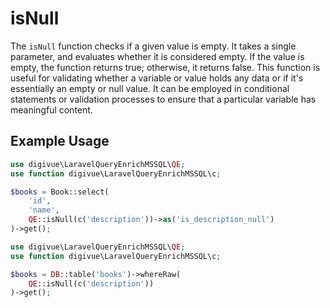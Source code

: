 # isNull

The `isNull` function checks if a given value is empty. It takes a single parameter, and evaluates whether it is
considered empty. If the value is empty, the function returns true; otherwise, it returns false. This function is useful
for validating whether a variable or value holds any data or if it's essentially an empty or null value. It can be
employed in conditional statements or validation processes to ensure that a particular variable has meaningful content.

## Example Usage

```php
use digivue\LaravelQueryEnrichMSSQL\QE;
use function digivue\LaravelQueryEnrichMSSQL\c;

$books = Book::select(
    'id',
    'name',
    QE::isNull(c('description'))->as('is_description_null')
)->get();
```

```php
use digivue\LaravelQueryEnrichMSSQL\QE;
use function digivue\LaravelQueryEnrichMSSQL\c;

$books = DB::table('books')->whereRaw(
    QE::isNull(c('description'))
)->get();
```

